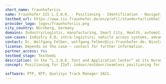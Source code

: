 ```yaml
---
short_name: fraunhoferiis
name: Fraunhofer IIS L.I.N.K. - Positioning - Identification - Navigation Communication
testbed_url: https://www.iis.fraunhofer.de/en/profil/standorte/linkhalle.html
provider_logo: logos/fraunhoferiis.png
city_country: Nürnberg, Germany
domains: Industry/Logistic, manufacturing, Smart City, Health, automotive
use-cases: Industry 4.0; intra-logistics; vehicle access systems, advanced driver assistance systems (ADAS); sports tracking; validation
contact: Dr. Wolfgang Felber, wolfgang.felber@iis.fraunhofer.de; Nicolas Witt, nicolas.witt@iis.fraunhofer.de
license: Depends on the case – contact for further information.
partner_access: Yes
testbed_stage: Testbeds
description: In the “L.I.N.K. Test and Application Center” at its Nuremberg location, Fraunhofer IIS provides a realistic and application-oriented environment for developing, demonstrating, and evaluating pioneering technologies and applications in the fields of positioning, identification, navigation, and communication. It contains of various reference positioning systems including a 5G campus network to evaluate new communication and localization aspects of actual standardization discussion.
concept: Positioning for IIoT; indoor/outdoor/seamless positioning for logistic applications (including a truck drive through and loading ramps.

software: PTP, NTP; Qualisys Track Manager 2021.
---
```


